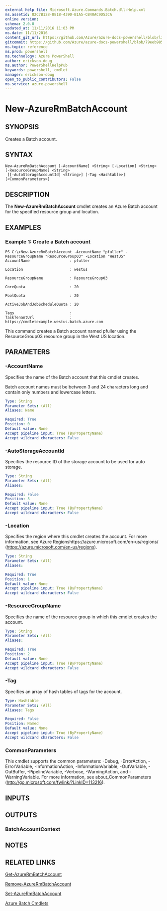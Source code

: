 ```yaml
---
external help file: Microsoft.Azure.Commands.Batch.dll-Help.xml
ms.assetid: 82C7B128-8818-4390-B1A5-CB40AC9D53CA
online version: 
schema: 2.0.0
updated_at: 11/11/2016 11:03 PM
ms.date: 11/11/2016
content_git_url: https://github.com/Azure/azure-docs-powershell/blob/live/azureps-cmdlets-docs/ResourceManager/AzureRM.Batch/v2.3.0/New-AzureRmBatchAccount.md
gitcommit: https://github.com/Azure/azure-docs-powershell/blob/79eeb985ea480979357fb4695832a0c3d29a48bf/azureps-cmdlets-docs/ResourceManager/AzureRM.Batch/v2.3.0/New-AzureRmBatchAccount.md
ms.topic: reference
ms.prod: powershell
ms.technology: Azure PowerShell
author: erickson-doug
ms.author: PowerShellHelpPub
keywords: powershell, cmdlet
manager: erickson-doug
open_to_public_contributors: False
ms.service: azure-powershell
---
```


# New-AzureRmBatchAccount

## SYNOPSIS
Creates a Batch account.

## SYNTAX

```
New-AzureRmBatchAccount [-AccountName] <String> [-Location] <String> [-ResourceGroupName] <String>
 [[-AutoStorageAccountId] <String>] [-Tag <Hashtable>] [<CommonParameters>]
```

## DESCRIPTION
The **New-AzureRmBatchAccount** cmdlet creates an Azure Batch account for the specified resource group and location.

## EXAMPLES

### Example 1: Create a Batch account
```
PS C:\>New-AzureRmBatchAccount -AccountName "pfuller" -ResourceGroupName "ResourceGroup03" -Location "WestUS"
AccountName                  : pfuller

Location                     : westus

ResourceGroupName            : ResourceGroup03

CoreQuota                    : 20

PoolQuota                    : 20

ActiveJobAndJobScheduleQuota : 20

Tags                         : 
TaskTenantUrl                : https://cmdletexample.westus.batch.azure.com
```

This command creates a Batch account named pfuller using the ResourceGroup03 resource group in the West US location.

## PARAMETERS

### -AccountName
Specifies the name of the Batch account that this cmdlet creates.

Batch account names must be between 3 and 24 characters long and contain only numbers and lowercase letters.

```yaml
Type: String
Parameter Sets: (All)
Aliases: Name

Required: True
Position: 0
Default value: None
Accept pipeline input: True (ByPropertyName)
Accept wildcard characters: False
```

### -AutoStorageAccountId
Specifies the resource ID of the storage account to be used for auto storage.

```yaml
Type: String
Parameter Sets: (All)
Aliases: 

Required: False
Position: 3
Default value: None
Accept pipeline input: True (ByPropertyName)
Accept wildcard characters: False
```

### -Location
Specifies the region where this cmdlet creates the account.
For more information, see Azure Regionshttps://azure.microsoft.com/en-us/regions/ (https://azure.microsoft.com/en-us/regions).

```yaml
Type: String
Parameter Sets: (All)
Aliases: 

Required: True
Position: 1
Default value: None
Accept pipeline input: True (ByPropertyName)
Accept wildcard characters: False
```

### -ResourceGroupName
Specifies the name of the resource group in which this cmdlet creates the account.

```yaml
Type: String
Parameter Sets: (All)
Aliases: 

Required: True
Position: 2
Default value: None
Accept pipeline input: True (ByPropertyName)
Accept wildcard characters: False
```

### -Tag
Specifies an array of hash tables of tags for the account.

```yaml
Type: Hashtable
Parameter Sets: (All)
Aliases: Tags

Required: False
Position: Named
Default value: None
Accept pipeline input: True (ByPropertyName)
Accept wildcard characters: False
```

### CommonParameters
This cmdlet supports the common parameters: -Debug, -ErrorAction, -ErrorVariable, -InformationAction, -InformationVariable, -OutVariable, -OutBuffer, -PipelineVariable, -Verbose, -WarningAction, and -WarningVariable. For more information, see about_CommonParameters (http://go.microsoft.com/fwlink/?LinkID=113216).

## INPUTS

## OUTPUTS

### BatchAccountContext

## NOTES

## RELATED LINKS

[Get-AzureRmBatchAccount](xref:ResourceManager/AzureRM.Batch/v2.3.0/Get-AzureRmBatchAccount.md)

[Remove-AzureRmBatchAccount](xref:ResourceManager/AzureRM.Batch/v2.3.0/Remove-AzureRmBatchAccount.md)

[Set-AzureRmBatchAccount](xref:ResourceManager/AzureRM.Batch/v2.3.0/Set-AzureRmBatchAccount.md)

[Azure Batch Cmdlets](xref:ResourceManager/AzureRM.Batch/v2.3.0/AzureRM.Batch.md)


